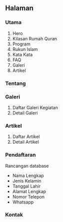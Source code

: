 ## Halaman

### Utama

1. Hero
2. Kilasan Rumah Quran
3. Program
4. Rukun Islam
5. Kata Kata
6. FAQ
7. Galeri
8. Artikel

### Tentang

### Galeri

1. Daftar Galeri Kegiatan
2. Detail Galeri

### Artikel

1. Daftar Artikel
2. Detail Artikel

### Pendaftaran
Rancangan database
  - Nama Lengkap
  - Jenis Kelamin
  - Tanggal Lahir
  - Alamat Lengkap
  - Nomor Telepon
  - Whatsapp

### Kontak

